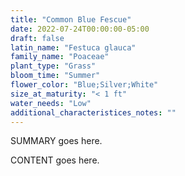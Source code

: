 ```yaml
---
title: "Common Blue Fescue"
date: 2022-07-24T00:00:00-05:00
draft: false
latin_name: "Festuca glauca"
family_name: "Poaceae"
plant_type: "Grass"
bloom_time: "Summer"
flower_color: "Blue;Silver;White"
size_at_maturity: "< 1 ft"
water_needs: "Low"
additional_characteristices_notes: ""
---
```


SUMMARY goes here.

<!--more-->

CONTENT goes here.